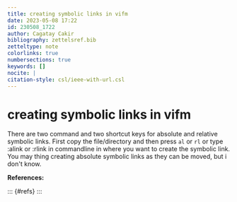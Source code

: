 ```yaml
---
title: creating symbolic links in vifm
date: 2023-05-08 17:22
id: 230508_1722
author: Cagatay Cakir
bibliography: zettelsref.bib
zetteltype: note
colorlinks: true
numbersections: true
keywords: []
nocite: |
citation-style: csl/ieee-with-url.csl
---
```


<!---tags:link:vifm:--->

# creating symbolic links in vifm 

There are two command and two shortcut keys for absolute and relative symbolic
links. First copy the file/directory and then press `al` or `rl` or type :alink
or :rlink in commandline in where you want to create the symbolic link. You may
thing creating absolute symbolic links as they can be moved, but i don't know.

**References:**

::: {#refs}
:::
